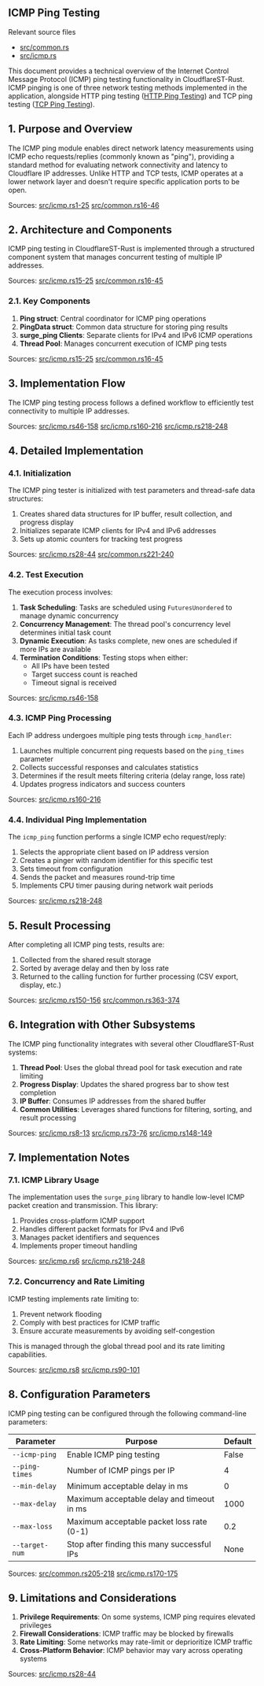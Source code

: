 ## ICMP Ping Testing

Relevant source files

+   [src/common.rs](https://github.com/GuangYu-yu/CloudflareST-Rust/blob/57de4236/src/common.rs)
+   [src/icmp.rs](https://github.com/GuangYu-yu/CloudflareST-Rust/blob/57de4236/src/icmp.rs)

This document provides a technical overview of the Internet Control Message Protocol (ICMP) ping testing functionality in CloudflareST-Rust. ICMP pinging is one of three network testing methods implemented in the application, alongside HTTP ping testing ([HTTP Ping Testing](https://deepwiki.com/GuangYu-yu/CloudflareST-Rust/4.1-http-ping-testing)) and TCP ping testing ([TCP Ping Testing](https://deepwiki.com/GuangYu-yu/CloudflareST-Rust/4.2-tcp-ping-testing)).

## 1\. Purpose and Overview

The ICMP ping module enables direct network latency measurements using ICMP echo requests/replies (commonly known as "ping"), providing a standard method for evaluating network connectivity and latency to Cloudflare IP addresses. Unlike HTTP and TCP tests, ICMP operates at a lower network layer and doesn't require specific application ports to be open.

Sources: [src/icmp.rs1-25](https://github.com/GuangYu-yu/CloudflareST-Rust/blob/57de4236/src/icmp.rs#L1-L25) [src/common.rs16-46](https://github.com/GuangYu-yu/CloudflareST-Rust/blob/57de4236/src/common.rs#L16-L46)

## 2\. Architecture and Components

ICMP ping testing in CloudflareST-Rust is implemented through a structured component system that manages concurrent testing of multiple IP addresses.

Sources: [src/icmp.rs15-25](https://github.com/GuangYu-yu/CloudflareST-Rust/blob/57de4236/src/icmp.rs#L15-L25) [src/common.rs16-45](https://github.com/GuangYu-yu/CloudflareST-Rust/blob/57de4236/src/common.rs#L16-L45)

### 2.1. Key Components

1.  **Ping struct**: Central coordinator for ICMP ping operations
2.  **PingData struct**: Common data structure for storing ping results
3.  **surge\_ping Clients**: Separate clients for IPv4 and IPv6 ICMP operations
4.  **Thread Pool**: Manages concurrent execution of ICMP ping tests

Sources: [src/icmp.rs15-25](https://github.com/GuangYu-yu/CloudflareST-Rust/blob/57de4236/src/icmp.rs#L15-L25) [src/common.rs16-45](https://github.com/GuangYu-yu/CloudflareST-Rust/blob/57de4236/src/common.rs#L16-L45)

## 3\. Implementation Flow

The ICMP ping testing process follows a defined workflow to efficiently test connectivity to multiple IP addresses.

Sources: [src/icmp.rs46-158](https://github.com/GuangYu-yu/CloudflareST-Rust/blob/57de4236/src/icmp.rs#L46-L158) [src/icmp.rs160-216](https://github.com/GuangYu-yu/CloudflareST-Rust/blob/57de4236/src/icmp.rs#L160-L216) [src/icmp.rs218-248](https://github.com/GuangYu-yu/CloudflareST-Rust/blob/57de4236/src/icmp.rs#L218-L248)

## 4\. Detailed Implementation

### 4.1. Initialization

The ICMP ping tester is initialized with test parameters and thread-safe data structures:

1.  Creates shared data structures for IP buffer, result collection, and progress display
2.  Initializes separate ICMP clients for IPv4 and IPv6 addresses
3.  Sets up atomic counters for tracking test progress

Sources: [src/icmp.rs28-44](https://github.com/GuangYu-yu/CloudflareST-Rust/blob/57de4236/src/icmp.rs#L28-L44) [src/common.rs221-240](https://github.com/GuangYu-yu/CloudflareST-Rust/blob/57de4236/src/common.rs#L221-L240)

### 4.2. Test Execution

The execution process involves:

1.  **Task Scheduling**: Tasks are scheduled using `FuturesUnordered` to manage dynamic concurrency
2.  **Concurrency Management**: The thread pool's concurrency level determines initial task count
3.  **Dynamic Execution**: As tasks complete, new ones are scheduled if more IPs are available
4.  **Termination Conditions**: Testing stops when either:
    +   All IPs have been tested
    +   Target success count is reached
    +   Timeout signal is received

Sources: [src/icmp.rs46-158](https://github.com/GuangYu-yu/CloudflareST-Rust/blob/57de4236/src/icmp.rs#L46-L158)

### 4.3. ICMP Ping Processing

Each IP address undergoes multiple ping tests through `icmp_handler`:

1.  Launches multiple concurrent ping requests based on the `ping_times` parameter
2.  Collects successful responses and calculates statistics
3.  Determines if the result meets filtering criteria (delay range, loss rate)
4.  Updates progress indicators and success counters

Sources: [src/icmp.rs160-216](https://github.com/GuangYu-yu/CloudflareST-Rust/blob/57de4236/src/icmp.rs#L160-L216)

### 4.4. Individual Ping Implementation

The `icmp_ping` function performs a single ICMP echo request/reply:

1.  Selects the appropriate client based on IP address version
2.  Creates a pinger with random identifier for this specific test
3.  Sets timeout from configuration
4.  Sends the packet and measures round-trip time
5.  Implements CPU timer pausing during network wait periods

Sources: [src/icmp.rs218-248](https://github.com/GuangYu-yu/CloudflareST-Rust/blob/57de4236/src/icmp.rs#L218-L248)

## 5\. Result Processing

After completing all ICMP ping tests, results are:

1.  Collected from the shared result storage
2.  Sorted by average delay and then by loss rate
3.  Returned to the calling function for further processing (CSV export, display, etc.)

Sources: [src/icmp.rs150-156](https://github.com/GuangYu-yu/CloudflareST-Rust/blob/57de4236/src/icmp.rs#L150-L156) [src/common.rs363-374](https://github.com/GuangYu-yu/CloudflareST-Rust/blob/57de4236/src/common.rs#L363-L374)

## 6\. Integration with Other Subsystems

The ICMP ping functionality integrates with several other CloudflareST-Rust systems:

1.  **Thread Pool**: Uses the global thread pool for task execution and rate limiting
2.  **Progress Display**: Updates the shared progress bar to show test completion
3.  **IP Buffer**: Consumes IP addresses from the shared buffer
4.  **Common Utilities**: Leverages shared functions for filtering, sorting, and result processing

Sources: [src/icmp.rs8-13](https://github.com/GuangYu-yu/CloudflareST-Rust/blob/57de4236/src/icmp.rs#L8-L13) [src/icmp.rs73-76](https://github.com/GuangYu-yu/CloudflareST-Rust/blob/57de4236/src/icmp.rs#L73-L76) [src/icmp.rs148-149](https://github.com/GuangYu-yu/CloudflareST-Rust/blob/57de4236/src/icmp.rs#L148-L149)

## 7\. Implementation Notes

### 7.1. ICMP Library Usage

The implementation uses the `surge_ping` library to handle low-level ICMP packet creation and transmission. This library:

1.  Provides cross-platform ICMP support
2.  Handles different packet formats for IPv4 and IPv6
3.  Manages packet identifiers and sequences
4.  Implements proper timeout handling

Sources: [src/icmp.rs6](https://github.com/GuangYu-yu/CloudflareST-Rust/blob/57de4236/src/icmp.rs#L6-L6) [src/icmp.rs218-248](https://github.com/GuangYu-yu/CloudflareST-Rust/blob/57de4236/src/icmp.rs#L218-L248)

### 7.2. Concurrency and Rate Limiting

ICMP testing implements rate limiting to:

1.  Prevent network flooding
2.  Comply with best practices for ICMP traffic
3.  Ensure accurate measurements by avoiding self-congestion

This is managed through the global thread pool and its rate limiting capabilities.

Sources: [src/icmp.rs8](https://github.com/GuangYu-yu/CloudflareST-Rust/blob/57de4236/src/icmp.rs#L8-L8) [src/icmp.rs90-101](https://github.com/GuangYu-yu/CloudflareST-Rust/blob/57de4236/src/icmp.rs#L90-L101)

## 8\. Configuration Parameters

ICMP ping testing can be configured through the following command-line parameters:

| Parameter | Purpose | Default |
| --- | --- | --- |
| `--icmp-ping` | Enable ICMP ping testing | False |
| `--ping-times` | Number of ICMP pings per IP | 4 |
| `--min-delay` | Minimum acceptable delay in ms | 0 |
| `--max-delay` | Maximum acceptable delay and timeout in ms | 1000 |
| `--max-loss` | Maximum acceptable packet loss rate (0-1) | 0.2 |
| `--target-num` | Stop after finding this many successful IPs | None |

Sources: [src/common.rs205-218](https://github.com/GuangYu-yu/CloudflareST-Rust/blob/57de4236/src/common.rs#L205-L218) [src/icmp.rs170-175](https://github.com/GuangYu-yu/CloudflareST-Rust/blob/57de4236/src/icmp.rs#L170-L175)

## 9\. Limitations and Considerations

1.  **Privilege Requirements**: On some systems, ICMP ping requires elevated privileges
2.  **Firewall Considerations**: ICMP traffic may be blocked by firewalls
3.  **Rate Limiting**: Some networks may rate-limit or deprioritize ICMP traffic
4.  **Cross-Platform Behavior**: ICMP behavior may vary across operating systems

Sources: [src/icmp.rs28-44](https://github.com/GuangYu-yu/CloudflareST-Rust/blob/57de4236/src/icmp.rs#L28-L44)
